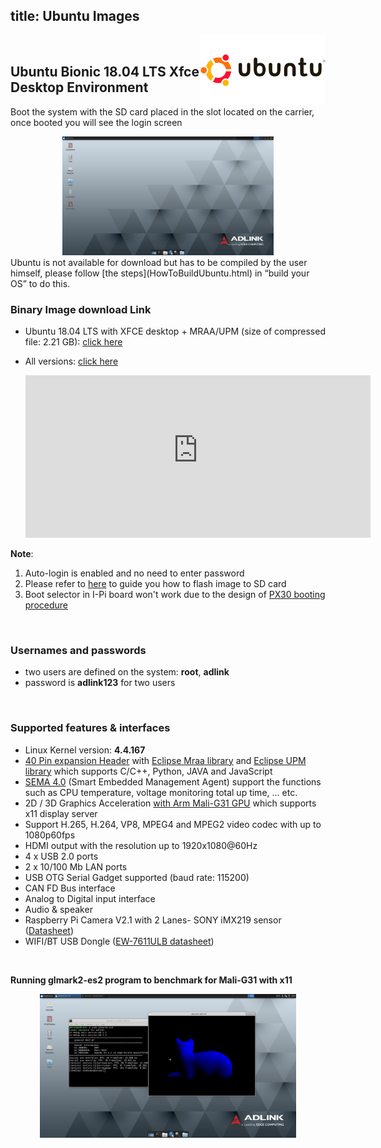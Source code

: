 title: Ubuntu Images
---

<img align="right" src="UbuntuImages.assets/ubuntu_logo.png" width="200" />

<br>


 ## Ubuntu Bionic 18.04 LTS Xfce Desktop Environment

Boot the system with the SD card placed in the slot located on the carrier, once booted you will see the login screen

<center>
<img src="UbuntuImages.assets/Screenshot_2020-01-08_11-51-14.png" alt="Screenshot_2020-01-08_11-51-14" style="zoom: 33%;" />
</center>
Ubuntu is not available for download but has to be compiled by the user himself, please follow [the steps](HowToBuildUbuntu.html) in “build your OS” to do this.

<br />

### Binary Image download Link

* Ubuntu 18.04 LTS with XFCE desktop + MRAA/UPM (size of compressed file: 2.21 GB): [click here](https://hq0epm0west0us0storage.blob.core.windows.net/$web/public/SMARC/LEC-PX30/Images/Ubuntu/LEC-PX30-iPI-SMARC-Ubuntu-18.04-SDCard-2v4-20210216.zip)

* All versions: <a data-toggle="collapse" data-target="#demo" href="#">click here</a>
  
    <div id="demo" class="iframe-container collapse" style="z-index: 100; background-color: white;"><iframe class="download-area" src="https://hq0epm0west0us0storage.z22.web.core.windows.net/?prefix=public/SMARC/LEC-PX30/Images/Ubuntu/&amp;pageLevel=0" scrolling="no">
      	</iframe></div>
    <style>
    .iframe-container {
        width: 115%;
    }
    .download-area {
    	width:100%;
    	min-height: 260px;
    	height: 260px;
        border: none;
    }
    </style>

**Note**: 

  1. Auto-login is enabled and no need to enter password  
  2. Please refer to [here](HowToFlashImage.html#Flash-a-Ubuntu-Debian-Image) to guide you how to flash image to SD card
  3. Boot selector in I-Pi board won't work due to the design of [PX30 booting procedure](PX30BootFlow.html)

  <br />

### Usernames and passwords

* two users are defined on the system: **root**, **adlink**
* password is **adlink123**  for two users

<br />



### Supported features & interfaces 

* Linux Kernel version: **4.4.167**
* [40 Pin expansion Header](UserInterfaces.html) with [Eclipse Mraa library](https://github.com/eclipse/mraa) and [Eclipse UPM library](https://github.com/eclipse/upm) which supports C/C++, Python, JAVA and JavaScript
* [SEMA 4.0](https://adlink-epm.github.io/sema-doc/#/) (Smart Embedded Management Agent) support the functions such as CPU temperature, voltage monitoring  total up time, ... etc.
* 2D / 3D Graphics Acceleration [with Arm Mali-G31 GPU](https://developer.arm.com/ip-products/graphics-and-multimedia/mali-gpus/mali-g31-gpu) which supports x11 display server
* Support H.265, H.264, VP8, MPEG4 and MPEG2 video codec with up to 1080p60fps
* HDMI output with the resolution up to 1920x1080@60Hz
* 4 x USB 2.0 ports
* 2 x 10/100 Mb LAN ports 
* USB OTG Serial Gadget supported (baud rate: 115200)
* CAN FD Bus interface
* Analog to Digital input interface
* Audio & speaker
* Raspberry Pi Camera V2.1 with 2 Lanes- SONY iMX219 sensor ([Datasheet](https://www.raspberrypi.org/documentation/hardware/camera/))
* WIFI/BT USB Dongle ([EW-7611ULB datasheet](https://www.edimax.com/edimax/mw/cufiles/files/download/datasheet/EW-7611ULB_datasheet_English.pdf))



<br>

**Running glmark2-es2 program to benchmark for Mali-G31 with x11**
<center>
<img src="UbuntuImages.assets/glmark2_ubuntu.png" alt="glmark2_ubuntu" style="zoom:40%;" />
</center>




